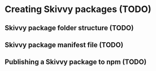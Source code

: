 # Creating Skivvy packages (TODO)


## Skivvy package folder structure (TODO)


## Skivvy package manifest file (TODO)


## Publishing a Skivvy package to npm (TODO)
